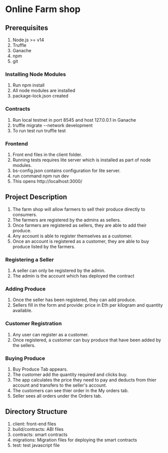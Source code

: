 # Online Farm shop

## Prerequisites
1. Node.js >= v14
2. Truffle
3. Ganache
4. npm
5. git

### Installing Node Modules
1. Run npm install
2. All node modules are installed
3. package-lock.json created

### Contracts
1. Run local testnet in port 8545 and host 127.0.0.1 in Ganache
2. truffle migrate --network development
3. To run test run truffle test

### Frontend
1. Front end files in the client folder.
2. Running tests requires lite server which is installed as part of node modules.
3. bs-config.json contains configuration for lite server.
4. run command npm run dev
5. This opens http://localhost:3000/

## Project Description
1. The farm shop will allow farmers to sell their produce directly to consumers.
2. The farmers are registered by the admins as sellers.
3. Once farmers are registered as sellers, they are able to add their produce.
4. Any account is able to register themselves as a customer.
5. Once an account is registered as a customer, they are able to buy produce listed by the farmers.

### Registering a Seller
1. A seller can only be registered by the admin.
2. The admin is the account which has deployed the contract
### Adding Produce
1. Once the seller has been registered, they can add produce.
2. Sellers fill in the form and provide: price in Eth per kilogram and quantity available.
### Customer Registration
1. Any user can register as a customer.
2. Once registered, a customer can buy produce that have been added by the sellers.
### Buying Produce
1. Buy Produce Tab appears.
2. The customer add the quantity required and clicks buy.
3. The app calculates the price they need to pay and deducts from thier account and transfers to the seller's account.
4. The customers can see thier order in the My orders tab.
5. Seller sees all orders under the Orders tab.

## Directory Structure
1. client: front-end files
2. build/contracts: ABI files
3. contracts: smart contracts
4. migrations: Migration files for deploying the smart contracts
5. test: test javascript file